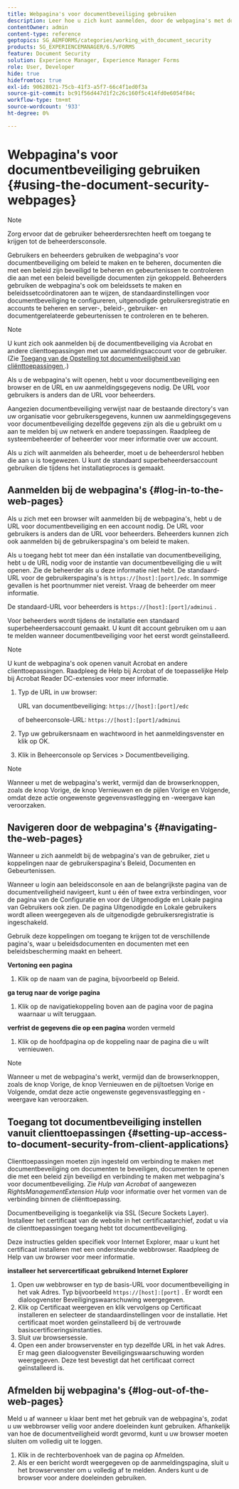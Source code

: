 ```yaml
---
title: Webpagina's voor documentbeveiliging gebruiken
description: Leer hoe u zich kunt aanmelden, door de webpagina's met documentbeveiliging kunt navigeren en deze kunt gebruiken.
contentOwner: admin
content-type: reference
geptopics: SG_AEMFORMS/categories/working_with_document_security
products: SG_EXPERIENCEMANAGER/6.5/FORMS
feature: Document Security
solution: Experience Manager, Experience Manager Forms
role: User, Developer
hide: true
hidefromtoc: true
exl-id: 90628021-75cb-41f3-a5f7-66c4f1ed0f3a
source-git-commit: bc91f56d447d1f2c26c160f5c414fd0e6054f84c
workflow-type: tm+mt
source-wordcount: '933'
ht-degree: 0%

---
```


# Webpagina&#39;s voor documentbeveiliging gebruiken {#using-the-document-security-webpages}

>[!NOTE]
> 
> Zorg ervoor dat de gebruiker beheerdersrechten heeft om toegang te krijgen tot de beheerdersconsole.

Gebruikers en beheerders gebruiken de webpagina&#39;s voor documentbeveiliging om beleid te maken en te beheren, documenten die met een beleid zijn beveiligd te beheren en gebeurtenissen te controleren die aan met een beleid beveiligde documenten zijn gekoppeld. Beheerders gebruiken de webpagina&#39;s ook om beleidssets te maken en beleidssetcoördinatoren aan te wijzen, de standaardinstellingen voor documentbeveiliging te configureren, uitgenodigde gebruikersregistratie en accounts te beheren en server-, beleid-, gebruiker- en documentgerelateerde gebeurtenissen te controleren en te beheren.

>[!NOTE]
>
>U kunt zich ook aanmelden bij de documentbeveiliging via Acrobat en andere clienttoepassingen met uw aanmeldingsaccount voor de gebruiker. (Zie [ Toegang van de Opstelling tot documentveiligheid van cliënttoepassingen ](using-document-security-web-pages.md#setting-up-access-to-document-security-from-client-applications).)

Als u de webpagina&#39;s wilt openen, hebt u voor documentbeveiliging een browser en de URL en uw aanmeldingsgegevens nodig. De URL voor gebruikers is anders dan de URL voor beheerders.

Aangezien documentbeveiliging verwijst naar de bestaande directory&#39;s van uw organisatie voor gebruikersgegevens, kunnen uw aanmeldingsgegevens voor documentbeveiliging dezelfde gegevens zijn als die u gebruikt om u aan te melden bij uw netwerk en andere toepassingen. Raadpleeg de systeembeheerder of beheerder voor meer informatie over uw account.

Als u zich wilt aanmelden als beheerder, moet u de beheerdersrol hebben die aan u is toegewezen. U kunt de standaard superbeheerdersaccount gebruiken die tijdens het installatieproces is gemaakt.

## Aanmelden bij de webpagina&#39;s {#log-in-to-the-web-pages}

Als u zich met een browser wilt aanmelden bij de webpagina&#39;s, hebt u de URL voor documentbeveiliging en een account nodig. De URL voor gebruikers is anders dan de URL voor beheerders. Beheerders kunnen zich ook aanmelden bij de gebruikerspagina&#39;s om beleid te maken.

Als u toegang hebt tot meer dan één installatie van documentbeveiliging, hebt u de URL nodig voor de instantie van documentbeveiliging die u wilt openen. Zie de beheerder als u deze informatie niet hebt. De standaard-URL voor de gebruikerspagina&#39;s is `https://[host]:[port]/edc`. In sommige gevallen is het poortnummer niet vereist. Vraag de beheerder om meer informatie.

De standaard-URL voor beheerders is `https://[host]:[port]/adminui` .

Voor beheerders wordt tijdens de installatie een standaard superbeheerdersaccount gemaakt. U kunt dit account gebruiken om u aan te melden wanneer documentbeveiliging voor het eerst wordt geïnstalleerd.

>[!NOTE]
>
>U kunt de webpagina&#39;s ook openen vanuit Acrobat en andere clienttoepassingen. Raadpleeg de Help bij Acrobat of de toepasselijke Help bij Acrobat Reader DC-extensies voor meer informatie.

1. Typ de URL in uw browser:

   URL van documentbeveiliging: `https://[host]:[port]/edc`

   of beheerconsole-URL: `https://[host]:[port]/adminui`

1. Typ uw gebruikersnaam en wachtwoord in het aanmeldingsvenster en klik op OK.
1. Klik in Beheerconsole op Services > Documentbeveiliging.

>[!NOTE]
>
>Wanneer u met de webpagina&#39;s werkt, vermijd dan de browserknoppen, zoals de knop Vorige, de knop Vernieuwen en de pijlen Vorige en Volgende, omdat deze actie ongewenste gegevensvastlegging en -weergave kan veroorzaken.

## Navigeren door de webpagina&#39;s {#navigating-the-web-pages}

Wanneer u zich aanmeldt bij de webpagina&#39;s van de gebruiker, ziet u koppelingen naar de gebruikerspagina&#39;s Beleid, Documenten en Gebeurtenissen.

Wanneer u login aan beleidsconsole en aan de belangrijkste pagina van de documentveiligheid navigeert, kunt u één of twee extra verbindingen, voor de pagina van de Configuratie en voor de Uitgenodigde en Lokale pagina van Gebruikers ook zien. De pagina Uitgenodigde en Lokale gebruikers wordt alleen weergegeven als de uitgenodigde gebruikersregistratie is ingeschakeld.

Gebruik deze koppelingen om toegang te krijgen tot de verschillende pagina&#39;s, waar u beleidsdocumenten en documenten met een beleidsbescherming maakt en beheert.

**Vertoning een pagina**

1. Klik op de naam van de pagina, bijvoorbeeld op Beleid.

**ga terug naar de vorige pagina**

1. Klik op de navigatiekoppeling boven aan de pagina voor de pagina waarnaar u wilt teruggaan.

**verfrist de gegevens die op een pagina** worden vermeld

1. Klik op de hoofdpagina op de koppeling naar de pagina die u wilt vernieuwen.

>[!NOTE]
>
>Wanneer u met de webpagina&#39;s werkt, vermijd dan de browserknoppen, zoals de knop Vorige, de knop Vernieuwen en de pijltoetsen Vorige en Volgende, omdat deze actie ongewenste gegevensvastlegging en -weergave kan veroorzaken.

## Toegang tot documentbeveiliging instellen vanuit clienttoepassingen {#setting-up-access-to-document-security-from-client-applications}

Clienttoepassingen moeten zijn ingesteld om verbinding te maken met documentbeveiliging om documenten te beveiligen, documenten te openen die met een beleid zijn beveiligd en verbinding te maken met webpagina&#39;s voor documentbeveiliging. Zie *Hulp van Acrobat* of aangewezen *RightsManagementExtension Hulp* voor informatie over het vormen van de verbinding binnen de cliënttoepassing.

Documentbeveiliging is toegankelijk via SSL (Secure Sockets Layer). Installeer het certificaat van de website in het certificaatarchief, zodat u via de clienttoepassingen toegang hebt tot documentbeveiliging.

<!-- Fix broken link See Configuring SSL for information on SSL.-->

Deze instructies gelden specifiek voor Internet Explorer, maar u kunt het certificaat installeren met een ondersteunde webbrowser. Raadpleeg de Help van uw browser voor meer informatie.

**installeer het servercertificaat gebruikend Internet Explorer**

1. Open uw webbrowser en typ de basis-URL voor documentbeveiliging in het vak Adres. Typ bijvoorbeeld `https://[host]:[port]` . Er wordt een dialoogvenster Beveiligingswaarschuwing weergegeven.
1. Klik op Certificaat weergeven en klik vervolgens op Certificaat installeren en selecteer de standaardinstellingen voor de installatie. Het certificaat moet worden geïnstalleerd bij de vertrouwde basiscertificeringsinstanties.
1. Sluit uw browsersessie.
1. Open een ander browservenster en typ dezelfde URL in het vak Adres. Er mag geen dialoogvenster Beveiligingswaarschuwing worden weergegeven. Deze test bevestigt dat het certificaat correct geïnstalleerd is.

## Afmelden bij webpagina&#39;s {#log-out-of-the-web-pages}

Meld u af wanneer u klaar bent met het gebruik van de webpagina&#39;s, zodat u uw webbrowser veilig voor andere doeleinden kunt gebruiken. Afhankelijk van hoe de documentveiligheid wordt gevormd, kunt u uw browser moeten sluiten om volledig uit te loggen.

1. Klik in de rechterbovenhoek van de pagina op Afmelden.
1. Als er een bericht wordt weergegeven op de aanmeldingspagina, sluit u het browservenster om u volledig af te melden. Anders kunt u de browser voor andere doeleinden gebruiken.

